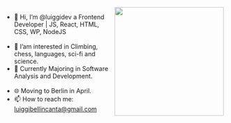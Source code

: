 
<img align="right" height="250px" src="https://user-images.githubusercontent.com/65421097/151588521-42310c46-cca7-4c12-a9f8-5d2271d6f4ee.png" />

- 👋 Hi, I’m @luiggidev a Frontend Developer | JS, React, HTML, CSS, WP, NodeJS
<br></br>
- 👀 I’am interested in Climbing, chess, languages, sci-fi and science.
- 🌱 Currently Majoring in Software Analysis and Development.
<br></br>
- :globe_with_meridians: Moving to Berlin in April.
- 📫 How to reach me: luiggibellincanta@gmail.com

<!---
luiggidev/luiggidev is a ✨ special ✨ repository because its `README.md` (this file) appears on your GitHub profile.
You can click the Preview link to take a look at your changes.
--->
